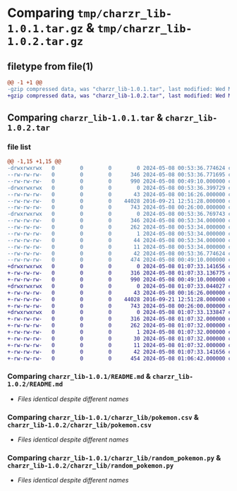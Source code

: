 # Comparing `tmp/charzr_lib-1.0.1.tar.gz` & `tmp/charzr_lib-1.0.2.tar.gz`

## filetype from file(1)

```diff
@@ -1 +1 @@
-gzip compressed data, was "charzr_lib-1.0.1.tar", last modified: Wed May  8 00:53:36 2024, max compression
+gzip compressed data, was "charzr_lib-1.0.2.tar", last modified: Wed May  8 01:07:33 2024, max compression
```

## Comparing `charzr_lib-1.0.1.tar` & `charzr_lib-1.0.2.tar`

### file list

```diff
@@ -1,15 +1,15 @@
-drwxrwxrwx   0        0        0        0 2024-05-08 00:53:36.774624 charzr_lib-1.0.1/
--rw-rw-rw-   0        0        0      346 2024-05-08 00:53:36.771695 charzr_lib-1.0.1/PKG-INFO
--rw-rw-rw-   0        0        0      990 2024-05-08 00:49:10.000000 charzr_lib-1.0.1/README.md
-drwxrwxrwx   0        0        0        0 2024-05-08 00:53:36.399729 charzr_lib-1.0.1/charzr_lib/
--rw-rw-rw-   0        0        0       43 2024-05-08 00:16:26.000000 charzr_lib-1.0.1/charzr_lib/__init__.py
--rw-rw-rw-   0        0        0    44028 2016-09-21 12:51:28.000000 charzr_lib-1.0.1/charzr_lib/pokemon.csv
--rw-rw-rw-   0        0        0      743 2024-05-08 00:26:00.000000 charzr_lib-1.0.1/charzr_lib/random_pokemon.py
-drwxrwxrwx   0        0        0        0 2024-05-08 00:53:36.769743 charzr_lib-1.0.1/charzr_lib.egg-info/
--rw-rw-rw-   0        0        0      346 2024-05-08 00:53:34.000000 charzr_lib-1.0.1/charzr_lib.egg-info/PKG-INFO
--rw-rw-rw-   0        0        0      262 2024-05-08 00:53:34.000000 charzr_lib-1.0.1/charzr_lib.egg-info/SOURCES.txt
--rw-rw-rw-   0        0        0        1 2024-05-08 00:53:34.000000 charzr_lib-1.0.1/charzr_lib.egg-info/dependency_links.txt
--rw-rw-rw-   0        0        0       44 2024-05-08 00:53:34.000000 charzr_lib-1.0.1/charzr_lib.egg-info/requires.txt
--rw-rw-rw-   0        0        0       11 2024-05-08 00:53:34.000000 charzr_lib-1.0.1/charzr_lib.egg-info/top_level.txt
--rw-rw-rw-   0        0        0       42 2024-05-08 00:53:36.774624 charzr_lib-1.0.1/setup.cfg
--rw-rw-rw-   0        0        0      474 2024-05-08 00:49:10.000000 charzr_lib-1.0.1/setup.py
+drwxrwxrwx   0        0        0        0 2024-05-08 01:07:33.141656 charzr_lib-1.0.2/
+-rw-rw-rw-   0        0        0      316 2024-05-08 01:07:33.136775 charzr_lib-1.0.2/PKG-INFO
+-rw-rw-rw-   0        0        0      990 2024-05-08 00:49:10.000000 charzr_lib-1.0.2/README.md
+drwxrwxrwx   0        0        0        0 2024-05-08 01:07:33.044027 charzr_lib-1.0.2/charzr_lib/
+-rw-rw-rw-   0        0        0       43 2024-05-08 00:16:26.000000 charzr_lib-1.0.2/charzr_lib/__init__.py
+-rw-rw-rw-   0        0        0    44028 2016-09-21 12:51:28.000000 charzr_lib-1.0.2/charzr_lib/pokemon.csv
+-rw-rw-rw-   0        0        0      743 2024-05-08 00:26:00.000000 charzr_lib-1.0.2/charzr_lib/random_pokemon.py
+drwxrwxrwx   0        0        0        0 2024-05-08 01:07:33.133847 charzr_lib-1.0.2/charzr_lib.egg-info/
+-rw-rw-rw-   0        0        0      316 2024-05-08 01:07:32.000000 charzr_lib-1.0.2/charzr_lib.egg-info/PKG-INFO
+-rw-rw-rw-   0        0        0      262 2024-05-08 01:07:32.000000 charzr_lib-1.0.2/charzr_lib.egg-info/SOURCES.txt
+-rw-rw-rw-   0        0        0        1 2024-05-08 01:07:32.000000 charzr_lib-1.0.2/charzr_lib.egg-info/dependency_links.txt
+-rw-rw-rw-   0        0        0       30 2024-05-08 01:07:32.000000 charzr_lib-1.0.2/charzr_lib.egg-info/requires.txt
+-rw-rw-rw-   0        0        0       11 2024-05-08 01:07:32.000000 charzr_lib-1.0.2/charzr_lib.egg-info/top_level.txt
+-rw-rw-rw-   0        0        0       42 2024-05-08 01:07:33.141656 charzr_lib-1.0.2/setup.cfg
+-rw-rw-rw-   0        0        0      454 2024-05-08 01:06:42.000000 charzr_lib-1.0.2/setup.py
```

### Comparing `charzr_lib-1.0.1/README.md` & `charzr_lib-1.0.2/README.md`

 * *Files identical despite different names*

### Comparing `charzr_lib-1.0.1/charzr_lib/pokemon.csv` & `charzr_lib-1.0.2/charzr_lib/pokemon.csv`

 * *Files identical despite different names*

### Comparing `charzr_lib-1.0.1/charzr_lib/random_pokemon.py` & `charzr_lib-1.0.2/charzr_lib/random_pokemon.py`

 * *Files identical despite different names*

